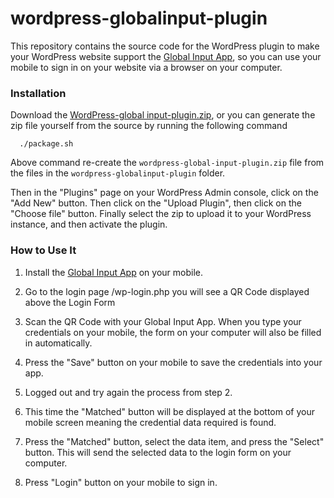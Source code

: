 # wordpress-globalinput-plugin

This repository contains the source code for the WordPress plugin to make your WordPress website support the [Global Input App](https://globalinput.co.uk/), so you can use your mobile to sign in on your website via a browser on your computer.

### Installation
Download the [WordPress-global input-plugin.zip](https://github.com/global-input/wordpress-login/blob/master/wordpress-globalinput-plugin.zip), or you can generate the zip file yourself from the source by running the following command
  ```
    ./package.sh
  ```
Above command re-create the ```wordpress-global-input-plugin.zip``` file from the files in the ```wordpress-globalinput-plugin``` folder.

Then in the "Plugins" page on your WordPress Admin console, click on the "Add New" button. Then click on the "Upload Plugin", then click on the "Choose file" button. Finally select the zip to upload it to your WordPress instance, and then activate the plugin.

### How to Use It
1. Install the [Global Input App](https://globalinput.co.uk/global-input-app/app) on your mobile.

2. Go to the login page <your-website-url>/wp-login.php
you will see a QR Code displayed above the Login Form

3. Scan the QR Code with your Global Input App.
  When you type your credentials on your mobile, the form on your computer will also be filled in automatically.

4. Press the "Save" button on your mobile to save the credentials into your app.

5.  Logged out and try again the process from step 2.

6. This time the "Matched" button will be displayed at the bottom of your mobile screen meaning the credential data required is found.
7. Press the "Matched" button, select the data item, and press the "Select" button. This will send the selected data to the login form on your computer.
8. Press "Login" button on your mobile to sign in.
